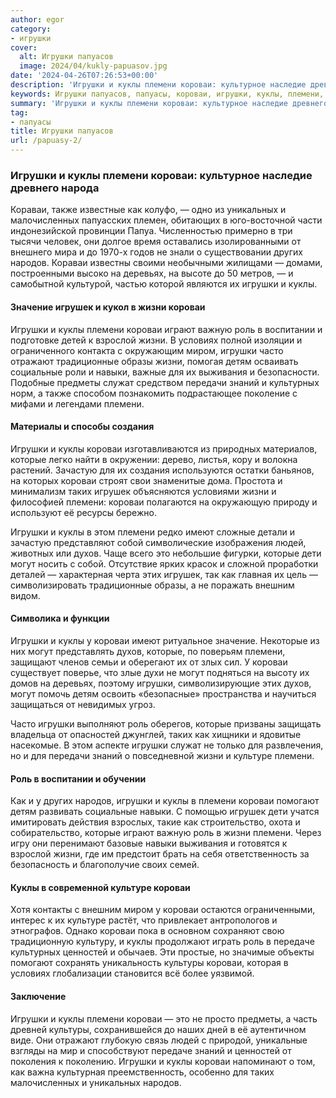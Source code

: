 ```yaml
---
author: egor
category:
- игрушки
cover:
  alt: Игрушки папуасов
  image: 2024/04/kukly-papuasov.jpg
date: '2024-04-26T07:26:53+00:00'
description: 'Игрушки и куклы племени короваи: культурное наследие древнего народа Кораваи, также известные как колуфо, — одно из уникальных и малочисленных папуасских...'
keywords: Игрушки папуасов, папуасы, короваи, игрушки, куклы, племени, жизни, роль, которые, игрушек, могут, народов, детям, навыки, знаний, таких, духов
summary: 'Игрушки и куклы племени короваи: культурное наследие древнего народа Кораваи, также известные как колуфо, — одно из уникальных и малочисленных папуасских...'
tag:
- папуасы
title: Игрушки папуасов
url: /papuasy-2/
---
```


### Игрушки и куклы племени короваи: культурное наследие древнего народа

Кораваи, также известные как колуфо, — одно из уникальных и малочисленных папуасских племен, обитающих в юго-восточной части индонезийской провинции Папуа. Численностью примерно в три тысячи человек, они долгое время оставались изолированными от внешнего мира и до 1970-х годов не знали о существовании других народов. Кораваи известны своими необычными жилищами — домами, построенными высоко на деревьях, на высоте до 50 метров, — и самобытной культурой, частью которой являются их игрушки и куклы.

#### Значение игрушек и кукол в жизни короваи

Игрушки и куклы племени короваи играют важную роль в воспитании и подготовке детей к взрослой жизни. В условиях полной изоляции и ограниченного контакта с окружающим миром, игрушки часто отражают традиционные образы жизни, помогая детям осваивать социальные роли и навыки, важные для их выживания и безопасности. Подобные предметы служат средством передачи знаний и культурных норм, а также способом познакомить подрастающее поколение с мифами и легендами племени.

#### Материалы и способы создания

Игрушки и куклы короваи изготавливаются из природных материалов, которые легко найти в окружении: дерево, листья, кору и волокна растений. Зачастую для их создания используются остатки баньянов, на которых короваи строят свои знаменитые дома. Простота и минимализм таких игрушек объясняются условиями жизни и философией племени: короваи полагаются на окружающую природу и используют её ресурсы бережно.

Игрушки и куклы в этом племени редко имеют сложные детали и зачастую представляют собой символические изображения людей, животных или духов. Чаще всего это небольшие фигурки, которые дети могут носить с собой. Отсутствие ярких красок и сложной проработки деталей — характерная черта этих игрушек, так как главная их цель — символизировать традиционные образы, а не поражать внешним видом.

#### Символика и функции

Игрушки и куклы у короваи имеют ритуальное значение. Некоторые из них могут представлять духов, которые, по поверьям племени, защищают членов семьи и оберегают их от злых сил. У короваи существует поверье, что злые духи не могут подняться на высоту их домов на деревьях, поэтому игрушки, символизирующие этих духов, могут помочь детям освоить «безопасные» пространства и научиться защищаться от невидимых угроз.

Часто игрушки выполняют роль оберегов, которые призваны защищать владельца от опасностей джунглей, таких как хищники и ядовитые насекомые. В этом аспекте игрушки служат не только для развлечения, но и для передачи знаний о повседневной жизни и культуре племени.

#### Роль в воспитании и обучении

Как и у других народов, игрушки и куклы в племени короваи помогают детям развивать социальные навыки. С помощью игрушек дети учатся имитировать действия взрослых, такие как строительство, охота и собирательство, которые играют важную роль в жизни племени. Через игру они перенимают базовые навыки выживания и готовятся к взрослой жизни, где им предстоит брать на себя ответственность за безопасность и благополучие своих семей.

#### Куклы в современной культуре короваи

Хотя контакты с внешним миром у короваи остаются ограниченными, интерес к их культуре растёт, что привлекает антропологов и этнографов. Однако короваи пока в основном сохраняют свою традиционную культуру, и куклы продолжают играть роль в передаче культурных ценностей и обычаев. Эти простые, но значимые объекты помогают сохранять уникальность культуры короваи, которая в условиях глобализации становится всё более уязвимой.

#### Заключение

Игрушки и куклы племени короваи — это не просто предметы, а часть древней культуры, сохранившейся до наших дней в её аутентичном виде. Они отражают глубокую связь людей с природой, уникальные взгляды на мир и способствуют передаче знаний и ценностей от поколения к поколению. Игрушки и куклы короваи напоминают о том, как важна культурная преемственность, особенно для таких малочисленных и уникальных народов.